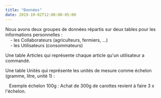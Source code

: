 ```yaml
---
title: "Données"
date: 2019-10-02T12:00:00-05:00
---
```

Nous avons deux groupes de données répartis sur deux tables pour les informations personnelles :  
&nbsp; &nbsp; - les Collaborateurs (agriculteurs, fermiers, ...)  
&nbsp; &nbsp; - les Utilisateurs (consommateurs)  
  
Une table Articles qui représente chaque article qu'un utilisateur a commandé.  
  
Une table Unités qui représente les unités de mesure comme échelon (gramme, litre, unité 1) :  
  
&nbsp;&nbsp; Exemple échelon 100g : Achat de 300g de carottes revient à faire 3 x l'échelon.
